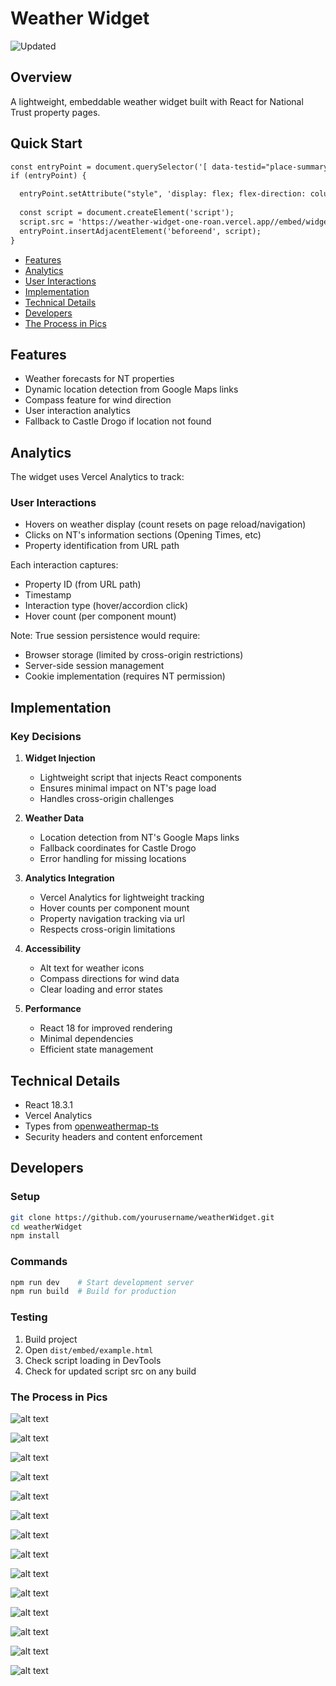 # Weather Widget
![Updated](image-4.png)

## Overview
A lightweight, embeddable weather widget built with React for National Trust property pages.

## Quick Start
```html
const entryPoint = document.querySelector('[ data-testid="place-summary-links"]');
if (entryPoint) {

  entryPoint.setAttribute("style", 'display: flex; flex-direction: column; justify-content: space-between;');
  
  const script = document.createElement('script');
  script.src = 'https://weather-widget-one-roan.vercel.app//embed/widget.js';
  entryPoint.insertAdjacentElement('beforeend', script);
}
```

- [Features](#features)
- [Analytics](#analytics)
- [User Interactions](#user-interactions)
- [Implementation](#implementation)
- [Technical Details](#technical-details)
- [Developers](#developers)
- [The Process in Pics](#process-in-pics)


## Features
- Weather forecasts for NT properties
- Dynamic location detection from Google Maps links
- Compass feature for wind direction
- User interaction analytics
- Fallback to Castle Drogo if location not found

## Analytics
The widget uses Vercel Analytics to track:

### User Interactions
- Hovers on weather display (count resets on page reload/navigation)
- Clicks on NT's information sections (Opening Times, etc)
- Property identification from URL path

Each interaction captures:
- Property ID (from URL path)
- Timestamp
- Interaction type (hover/accordion click)
- Hover count (per component mount)

Note: True session persistence would require:
- Browser storage (limited by cross-origin restrictions)
- Server-side session management
- Cookie implementation (requires NT permission)

## Implementation

### Key Decisions
1. **Widget Injection**
   - Lightweight script that injects React components
   - Ensures minimal impact on NT's page load
   - Handles cross-origin challenges

2. **Weather Data**
   - Location detection from NT's Google Maps links
   - Fallback coordinates for Castle Drogo
   - Error handling for missing locations

3. **Analytics Integration**
   - Vercel Analytics for lightweight tracking
   - Hover counts per component mount
   - Property navigation tracking via url
   - Respects cross-origin limitations

4. **Accessibility**
   - Alt text for weather icons
   - Compass directions for wind data
   - Clear loading and error states

5. **Performance**
   - React 18 for improved rendering
   - Minimal dependencies
   - Efficient state management

## Technical Details
- React 18.3.1
- Vercel Analytics
- Types from [openweathermap-ts](https://www.npmjs.com/package/openweathermap-ts)
- Security headers and content enforcement

## Developers

### Setup
```bash
git clone https://github.com/yourusername/weatherWidget.git
cd weatherWidget
npm install
```

### Commands
```bash
npm run dev    # Start development server
npm run build  # Build for production
```

### Testing
1. Build project
2. Open `dist/embed/example.html`
3. Check script loading in DevTools
4. Check for updated script src on any build

### The Process in Pics

![alt text](image-5.png)

![alt text](image-6.png)

![alt text](image-7.png)

![alt text](image-8.png)

![alt text](image-9.png)

![alt text](image-10.png)

![alt text](image-11.png)

![alt text](image-12.png)

![alt text](image-13.png)

![alt text](image-14.png)

![alt text](image-15.png)

![alt text](image-16.png)

![alt text](image-17.png)

![alt text](image-18.png)
